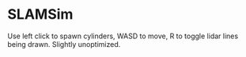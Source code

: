 # SLAMSim
Use left click to spawn cylinders, WASD to move, R to toggle lidar lines being drawn. Slightly unoptimized.
